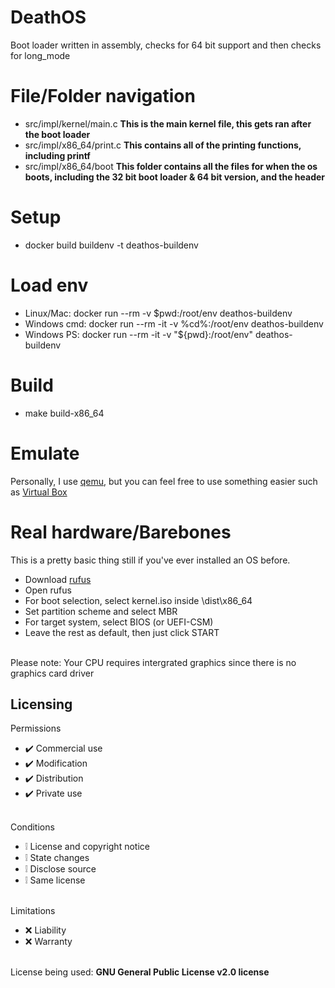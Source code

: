 # DeathOS
Boot loader written in assembly, checks for 64 bit support and then checks for long_mode

# File/Folder navigation 
* src/impl/kernel/main.c
**This is the main kernel file, this gets ran after the boot loader**
* src/impl/x86_64/print.c
**This contains all of the printing functions, including printf**
* src/impl/x86_64/boot
**This folder contains all the files for when the os boots, including the 32 bit boot loader & 64 bit version, and the header**

# Setup 
* docker build buildenv -t deathos-buildenv

# Load env
* Linux/Mac: docker run --rm -v $pwd:/root/env deathos-buildenv
* Windows cmd: docker run --rm -it -v %cd%:/root/env deathos-buildenv
* Windows PS: docker run --rm -it -v "${pwd}:/root/env" deathos-buildenv

# Build
* make build-x86_64

# Emulate
Personally, I use [qemu](https://qemu.weilnetz.de/w64/2020/qemu-w64-setup-20200201.exe), but you can feel free to use something easier such as [Virtual Box](https://www.virtualbox.org/wiki/Downloads)

# Real hardware/Barebones
This is a pretty basic thing still if you've ever installed an OS before. 
<br>
* Download [rufus](https://github.com/pbatard/rufus/releases/download/v3.20/rufus-3.20.exe)
* Open rufus
* For boot selection, select kernel.iso inside \dist\x86_64
* Set partition scheme and select MBR
* For target system, select BIOS (or UEFI-CSM) 
* Leave the rest as default, then just click START
<br>
Please note: Your CPU requires intergrated graphics since there is no graphics card driver

## Licensing 
Permissions
* ✔️ Commercial use
* ✔️ Modification
* ✔️ Distribution
* ✔️ Private use
<br></br>

Conditions
* ❕ License and copyright notice
* ❕ State changes
* ❕ Disclose source
* ❕ Same license
<br></br>

Limitations
* ❌ Liability
* ❌ Warranty
<br></br>

License being used: **GNU General Public License v2.0 license**
